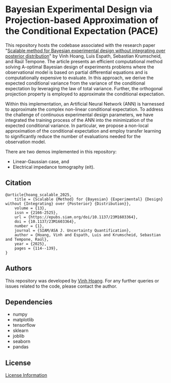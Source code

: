 # Bayesian Experimental Design via Projection-based Approximation of the Conditional Expectation (PACE) 
This repository hosts the codebase associated with the research paper 
"[Scalable method for Bayesian experimental design without integrating over posterior distribution](https://arxiv.org/abs/2306.17615)" by Vinh Hoang, Luis Espath,
Sebastian Krumscheid, and Raúl Tempone.
The article presents an efficient computational method solving A-optimal Bayesian design of experiments problems
where the observational model is based on partial differential equations and is computationally expensive to evaluate.
In this approach, we derive the expected conditional variance from the variance of the conditional expectation by
leveraging the law of total variance. Further, the orthogonal projection property is employed to approximate the conditional expectation.

Within this implementation, an Artificial Neural Network (ANN) is harnessed to approximate the complex non-linear conditional expectation.
To address the challenge of continuous experimental design parameters, we have integrated the training process of the ANN into the minimization of the expected conditional variance. 
In particular, we propose a non-local approximation of the conditional expectation and employ transfer learning to significantly reduce the number of evaluations needed for the observation model.

There are two demos implemented in this repository:

- Linear-Gaussian case, and
- Electrical impedance tomography (eit).

## Citation
```
@article{hoang_scalable_2025,
	title = {Scalable {Method} for {Bayesian} {Experimental} {Design} without {Integrating} over {Posterior} {Distribution}},
	volume = {13},
	issn = {2166-2525},
	url = {https://epubs.siam.org/doi/10.1137/23M1603364},
	doi = {10.1137/23M1603364},
	number = {1},
	journal = {SIAM/ASA J. Uncertainty Quantification},
	author = {Hoang, Vinh and Espath, Luis and Krumscheid, Sebastian and Tempone, Raúl},
	year = {2025},
	pages = {114--139},
}
```

## Authors

This repository was developed by [Vinh Hoang](mailto:hoang.tr.vinh@gmail.com).
For any further queries or issues related to the code, please contact the author.

## Dependencies
- numpy
- matplotlib
- tensorflow 
- sklearn
- joblib 
- seaborn
- pandas

## License
[License Information](https://github.com/vinh-tr-hoang/DOEviaPACE/blob/main/LICENSE)
